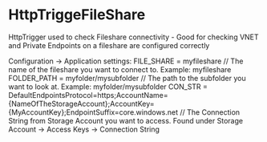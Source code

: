 # HttpTriggeFileShare
HttpTrigger used to check Fileshare connectivity - Good for checking VNET and Private Endpoints on a fileshare are configured correctly


Configuration -> Application settings:
FILE_SHARE = myfileshare // The name of the fileshare you want to connect to. Example: myfileshare
FOLDER_PATH = myfolder/mysubfolder // The path to the subfolder you want to look at. Example: myfolder/mysubfolder
CON_STR = DefaultEndpointsProtocol=https;AccountName={NameOfTheStorageAccount};AccountKey={MyAccountKey};EndpointSuffix=core.windows.net // The Connection String from Storage Account you want to access. Found under Storage Account -> Access Keys -> Connection String 
